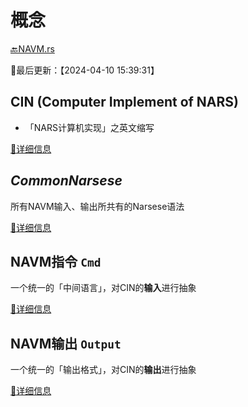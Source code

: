 # 概念

[🔙NAVM.rs](./../../../README.md)

📍最后更新：【2024-04-10 15:39:31】

## CIN (Computer Implement of NARS)

- 「NARS计算机实现」之英文缩写

[📝详细信息](./cin.md)

## ***CommonNarsese***

所有NAVM输入、输出所共有的Narsese语法

[📝详细信息](./common_narsese.md)

## NAVM指令 `Cmd`

一个统一的「中间语言」，对CIN的**输入**进行抽象

[📝详细信息](./navm_cmd.md)

## NAVM输出 `Output`

一个统一的「输出格式」，对CIN的**输出**进行抽象

[📝详细信息](./navm_output.md)

